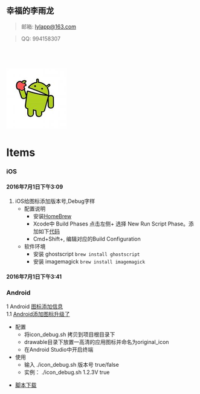 ## 幸福的李雨龙  
> 邮箱: <lylapp@163.com>  

> QQ: 994158307     
<br />

![Smaller icon](icon.jpg)
===========
# Items
### iOS
#### 2016年7月1日下午3:09

1. iOS给图标添加版本号,Debug字样  
	- 配置说明    
		- 安装[HomeBrew][HomeBrew]
		- Xcode中 Build Phases 点击左侧+ 选择 New Run Script Phase。添加如下[代码][code.sh]
		- Cmd+Shift+, 编辑对应的Build Configuration
	- 软件环境
		- 安装 ghostscript 	`brew install ghostscript`
		- 安装 imagemagick 	`brew install imagemagick`

<!--iOS中对应的连接地址-->
[HomeBrew]: http://brew.sh/ 
[code.sh]: code/code.sh

#### 2016年7月1日下午3:41
### Android
1  Android [图标添加信息][id] </br>
 1.1 [Android添加图标升级了][id_new]    

- 配置
	- 将icon_debug.sh 拷贝到项目根目录下
	- drawable目录下放置一高清的应用图标并命名为original_icon
	- 在Android Studio中开启终端
- 使用
	- 输入 ./icon_debug.sh 版本号 true/false
	- 实例： ./icon_debug.sh 1.2.3V true
* [脚本下载][icon_debug]
<!--Android 中对应的连接地址-->
[id_new]: html/apk_icon_debug_new.html
[id]: html/apk_icon_debug_new.html
[icon_debug]: code/icon_debug.sh